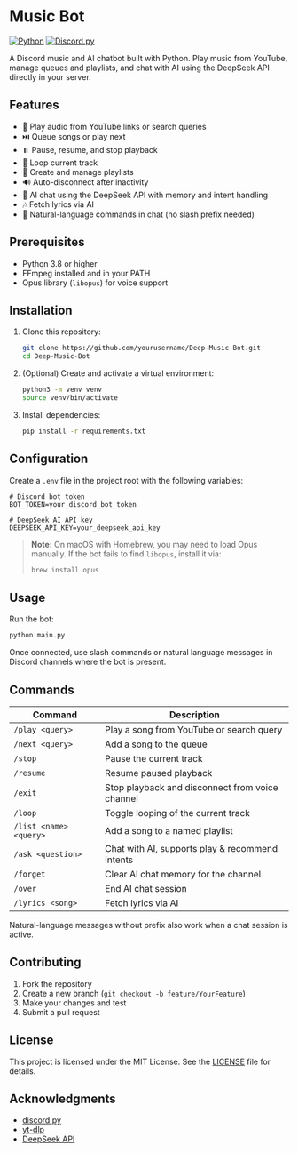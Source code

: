 # Music Bot

[![Python](https://img.shields.io/badge/python-3.8%2B-blue.svg)](https://www.python.org/)
[![Discord.py](https://img.shields.io/badge/discord.py-2.x-lightgrey.svg)](https://discordpy.readthedocs.io/)

A Discord music and AI chatbot built with Python. Play music from YouTube, manage queues and playlists, and chat with AI using the DeepSeek API directly in your server.

## Features

- 🎵 Play audio from YouTube links or search queries
- ⏭️ Queue songs or play next
- ⏸️ Pause, resume, and stop playback
- 🔁 Loop current track
- 📜 Create and manage playlists
- 🔊 Auto-disconnect after inactivity
- 🤖 AI chat using the DeepSeek API with memory and intent handling
- 🎶 Fetch lyrics via AI
- 💬 Natural-language commands in chat (no slash prefix needed)

## Prerequisites

- Python 3.8 or higher
- FFmpeg installed and in your PATH
- Opus library (`libopus`) for voice support

## Installation

1. Clone this repository:

   ```bash
   git clone https://github.com/yourusername/Deep-Music-Bot.git
   cd Deep-Music-Bot
   ```

2. (Optional) Create and activate a virtual environment:

   ```bash
   python3 -m venv venv
   source venv/bin/activate
   ```

3. Install dependencies:

   ```bash
   pip install -r requirements.txt
   ```

## Configuration

Create a `.env` file in the project root with the following variables:

```env
# Discord bot token
BOT_TOKEN=your_discord_bot_token

# DeepSeek AI API key
DEEPSEEK_API_KEY=your_deepseek_api_key
```

> **Note:** On macOS with Homebrew, you may need to load Opus manually. If the bot fails to find `libopus`, install it via:
> ```bash
> brew install opus
> ```

## Usage

Run the bot:

```bash
python main.py
```

Once connected, use slash commands or natural language messages in Discord channels where the bot is present.

## Commands

| Command               | Description                                               |
|-----------------------|-----------------------------------------------------------|
| `/play <query>`       | Play a song from YouTube or search query                  |
| `/next <query>`       | Add a song to the queue                                   |
| `/stop`               | Pause the current track                                   |
| `/resume`             | Resume paused playback                                    |
| `/exit`               | Stop playback and disconnect from voice channel           |
| `/loop`               | Toggle looping of the current track                       |
| `/list <name> <query>`| Add a song to a named playlist                           |
| `/ask <question>`     | Chat with AI, supports play & recommend intents           |
| `/forget`             | Clear AI chat memory for the channel                      |
| `/over`               | End AI chat session                                       |
| `/lyrics <song>`      | Fetch lyrics via AI                                       |

Natural-language messages without prefix also work when a chat session is active.

## Contributing

1. Fork the repository
2. Create a new branch (`git checkout -b feature/YourFeature`)
3. Make your changes and test
4. Submit a pull request

## License

This project is licensed under the MIT License. See the [LICENSE](LICENSE) file for details.

## Acknowledgments

- [discord.py](https://github.com/Rapptz/discord.py)
- [yt-dlp](https://github.com/yt-dlp/yt-dlp)
- [DeepSeek API](https://openrouter.ai/)

